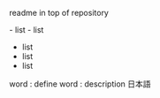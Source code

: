readme in top of repository
<div>
  - list
  - list
</div>

- list
- list
- list

word
:  define
word
:  description 日本語
